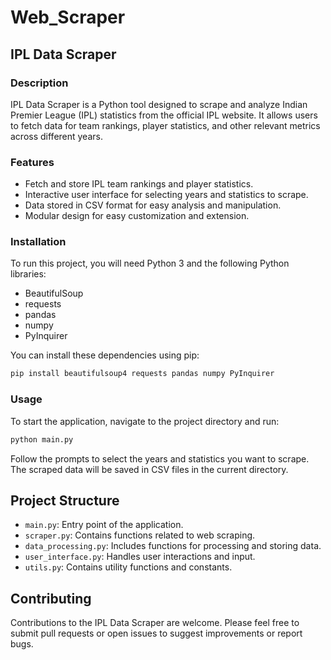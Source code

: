# Web_Scraper

## IPL Data Scraper

### Description

IPL Data Scraper is a Python tool designed to scrape and analyze Indian Premier League (IPL) statistics from the official IPL website. It allows users to fetch data for team rankings, player statistics, and other relevant metrics across different years.

### Features

- Fetch and store IPL team rankings and player statistics.
- Interactive user interface for selecting years and statistics to scrape.
- Data stored in CSV format for easy analysis and manipulation.
- Modular design for easy customization and extension.

### Installation

To run this project, you will need Python 3 and the following Python libraries:

- BeautifulSoup
- requests
- pandas
- numpy
- PyInquirer

You can install these dependencies using pip:

```bash
pip install beautifulsoup4 requests pandas numpy PyInquirer
```
### Usage

To start the application, navigate to the project directory and run:

```bash
python main.py

```

Follow the prompts to select the years and statistics you want to scrape. The scraped data will be saved in CSV files in the current directory.


## Project Structure

- `main.py`: Entry point of the application.
- `scraper.py`: Contains functions related to web scraping.
- `data_processing.py`: Includes functions for processing and storing data.
- `user_interface.py`: Handles user interactions and input.
- `utils.py`: Contains utility functions and constants.


## Contributing

Contributions to the IPL Data Scraper are welcome. Please feel free to submit pull requests or open issues to suggest improvements or report bugs.
